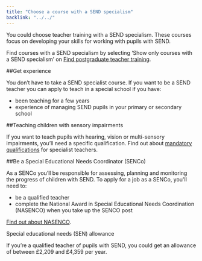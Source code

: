 ```yaml
---
title: "Choose a course with a SEND specialism"
backlink: "../../"
---
```


You could choose teacher training with a SEND specialism. These courses focus on developing your skills for working with pupils with SEND.

Find courses with a SEND specialism by selecting ‘Show only courses with a SEND specialism’ on [Find postgraduate teacher training](https://www.gov.uk/find-postgraduate-teacher-training-courses "external-inline").

##Get experience

You don’t have to take a SEND specialist course. If you want to be a SEND teacher you can apply to teach in a special school if you have:

  - been teaching for a few years
  - experience of managing SEND pupils in your primary or secondary school

##Teaching children with sensory impairments

If you want to teach pupils with hearing, vision or multi-sensory impairments, you’ll need a specific qualification. Find out about [mandatory qualifications](# "external-inline") for specialist teachers.

##Be a Special Educational Needs Coordinator (SENCo)

As a SENCo you’ll be responsible for assessing, planning and monitoring the progress of children with SEND. To apply for a job as a SENCo, you'll need to:

  - be a qualified teacher
  - complete the National Award in Special Educational Needs Coordination (NASENCO) when you take up the SENCO post

[Find out about NASENCO](https://nasen.org.uk/training-and-cpd.html "external").

Special educational needs (SEN) allowance

If you’re a qualified teacher of pupils with SEND, you could get an allowance of between £2,209 and £4,359 per year.
